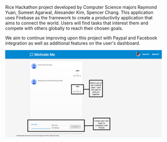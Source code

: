 Rice Hackathon project developed by Computer Science majors Raymond Yuan, Sumeet Agarwal, Alexander Kim, Spencer Chang.
This application uses Firebase as the framework to create a productivity application that aims to connect the world.
Users will find tasks that interest them and compete with others globally to reach their chosen goals.

We aim to continue improving upon this project with Paypal and Facebook integration as well as additional features on 
the user's dashboard.

![alt text](https://github.com/alexthkim/MotivateMe/blob/master/motivate-me-screenshot.png)
